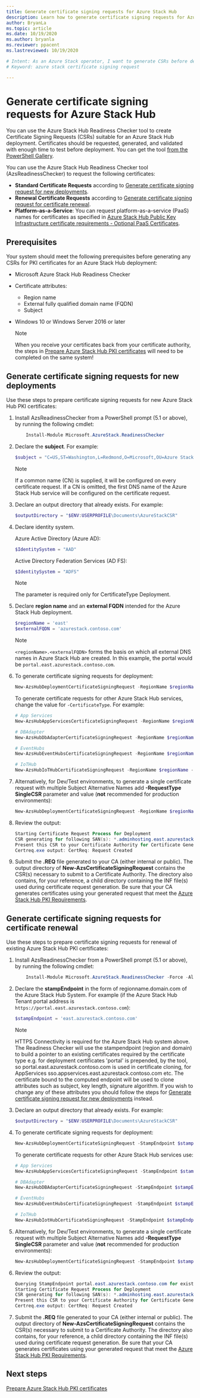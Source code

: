 ```yaml
---
title: Generate certificate signing requests for Azure Stack Hub 
description: Learn how to generate certificate signing requests for Azure Stack Hub PKI certificates in Azure Stack Hub integrated systems.
author: BryanLa
ms.topic: article
ms.date: 10/19/2020
ms.author: bryanla
ms.reviewer: ppacent
ms.lastreviewed: 10/19/2020

# Intent: As an Azure Stack operator, I want to generate CSRs before deploying Azure Stack so my identity system is ready.
# Keyword: azure stack certificate signing request 

---
```



# Generate certificate signing requests for Azure Stack Hub

You can use the Azure Stack Hub Readiness Checker tool to create Certificate Signing Requests (CSRs) suitable for an Azure Stack Hub deployment. Certificates should be requested, generated, and validated with enough time to test before deployment. You can get the tool [from the PowerShell Gallery](https://aka.ms/AzsReadinessChecker).

You can use the Azure Stack Hub Readiness Checker tool (AzsReadinessChecker) to request the following certificates:

- **Standard Certificate Requests** according to [Generate certificate signing request for new deployments](azure-stack-get-pki-certs.md#generate-certificate-signing-requests-for-new-deployments).
- **Renewal Certificate Requests** according to [Generate certificate signing request for certificate renewal](azure-stack-get-pki-certs.md#generate-certificate-signing-requests-for-certificate-renewal).
- **Platform-as-a-Service**: You can request platform-as-a-service (PaaS) names for certificates as specified in [Azure Stack Hub Public Key Infrastructure certificate requirements - Optional PaaS Certificates](azure-stack-pki-certs.md#optional-paas-certificates).

## Prerequisites

Your system should meet the following prerequisites before generating any CSRs for PKI certificates for an Azure Stack Hub deployment:

- Microsoft Azure Stack Hub Readiness Checker
- Certificate attributes:
  - Region name
  - External fully qualified domain name (FQDN)
  - Subject
- Windows 10 or Windows Server 2016 or later

  > [!NOTE]  
  > When you receive your certificates back from your certificate authority, the steps in [Prepare Azure Stack Hub PKI certificates](azure-stack-prepare-pki-certs.md) will need to be completed on the same system!

## Generate certificate signing requests for new deployments

Use these steps to prepare certificate signing requests for new Azure Stack Hub PKI certificates:

1. Install AzsReadinessChecker from a PowerShell prompt (5.1 or above), by running the following cmdlet:

    ```powershell  
        Install-Module Microsoft.AzureStack.ReadinessChecker
    ```

2. Declare the **subject**. For example:

    ```powershell  
    $subject = "C=US,ST=Washington,L=Redmond,O=Microsoft,OU=Azure Stack Hub"
    ```

    > [!NOTE]  
    > If a common name (CN) is supplied, it will be configured on every certificate request. If a CN is omitted, the first DNS name of the Azure Stack Hub service will be configured on the certificate request.

3. Declare an output directory that already exists. For example:

    ```powershell  
    $outputDirectory = "$ENV:USERPROFILE\Documents\AzureStackCSR"
    ```

4. Declare identity system.

    Azure Active Directory (Azure AD):

    ```powershell
    $IdentitySystem = "AAD"
    ```

    Active Directory Federation Services (AD FS):

    ```powershell
    $IdentitySystem = "ADFS"
    ```
    > [!NOTE]  
    > The parameter is required only for CertificateType Deployment.

5. Declare **region name** and an **external FQDN** intended for the Azure Stack Hub deployment.

    ```powershell
    $regionName = 'east'
    $externalFQDN = 'azurestack.contoso.com'
    ```

    > [!NOTE]  
    > `<regionName>.<externalFQDN>` forms the basis on which all external DNS names in Azure Stack Hub are created. In this example, the portal would be `portal.east.azurestack.contoso.com`.  

6. To generate certificate signing requests for deployment:

    ```powershell  
    New-AzsHubDeploymentCertificateSigningRequest -RegionName $regionName -FQDN $externalFQDN -subject $subject -OutputRequestPath $OutputDirectory -IdentitySystem $IdentitySystem
    ```

    To generate certificate requests for other Azure Stack Hub services, change the value for `-CertificateType`. For example:

    ```powershell  
    # App Services
    New-AzsHubAppServicesCertificateSigningRequest -RegionName $regionName -FQDN $externalFQDN -subject $subject -OutputRequestPath $OutputDirectory

    # DBAdapter
    New-AzsHubDbAdapterCertificateSigningRequest -RegionName $regionName -FQDN $externalFQDN -subject $subject -OutputRequestPath $OutputDirectory

    # EventHubs
    New-AzsHubEventHubsCertificateSigningRequest -RegionName $regionName -FQDN $externalFQDN -subject $subject -OutputRequestPath $OutputDirectory

    # IoTHub
    New-AzsHubIoTHubCertificateSigningRequest -RegionName $regionName -FQDN $externalFQDN -subject $subject -OutputRequestPath $OutputDirectory
    ```

7. Alternatively, for Dev/Test environments, to generate a single certificate request with multiple Subject Alternative Names add **-RequestType SingleCSR** parameter and value (**not** recommended for production environments):

    ```powershell  
    New-AzsHubDeploymentCertificateSigningRequest -RegionName $regionName -FQDN $externalFQDN -RequestType SingleCSR -subject $subject -OutputRequestPath $OutputDirectory -IdentitySystem $IdentitySystem
    ```

8.  Review the output:

    ```powershell  
    Starting Certificate Request Process for Deployment
    CSR generating for following SAN(s): *.adminhosting.east.azurestack.contoso.com,*.adminvault.east.azurestack.contoso.com,*.blob.east.azurestack.contoso.com,*.hosting.east.azurestack.contoso.com,*.queue.east.azurestack.contoso.com,*.table.east.azurestack.contoso.com,*.vault.east.azurestack.contoso.com,adminmanagement.east.azurestack.contoso.com,adminportal.east.azurestack.contoso.com,management.east.azurestack.contoso.com,portal.east.azurestack.contoso.com
    Present this CSR to your Certificate Authority for Certificate Generation: C:\Users\[*redacted*]\Documents\AzureStackCSR\Deployment_east_azurestack_contoso_com_SingleCSR_CertRequest_20200710165538.req
    Certreq.exe output: CertReq: Request Created
    ```

9.  Submit the **.REQ** file generated to your CA (either internal or public). The output directory of **New-AzsCertificateSigningRequest** contains the CSR(s) necessary to submit to a Certificate Authority. The directory also contains, for your reference, a child directory containing the INF file(s) used during certificate request generation. Be sure that your CA generates certificates using your generated request that meet the [Azure Stack Hub PKI Requirements](azure-stack-pki-certs.md).

## Generate certificate signing requests for certificate renewal

Use these steps to prepare certificate signing requests for renewal of existing Azure Stack Hub PKI certificates:

1. Install AzsReadinessChecker from a PowerShell prompt (5.1 or above), by running the following cmdlet:

    ```powershell  
        Install-Module Microsoft.AzureStack.ReadinessChecker -Force -AllowPrerelease
    ```

2. Declare the **stampEndpoint** in the form of regionname.domain.com of the Azure Stack Hub System. For example (if the Azure Stack Hub Tenant portal address is <code> https://</code><code>portal.east.azurestack.contoso.com</code>):

    ```powershell  
    $stampEndpoint = 'east.azurestack.contoso.com'
    ```

    > [!NOTE]  
    > HTTPS Connectivity is required for the Azure Stack Hub system above.
    > The Readiness Checker will use the stampendpoint (region and domain) to build a pointer to an existing certificates required by the certificate type e.g. for deployment certificates 'portal' is prepended, by the tool, so portal.east.azurestack.contoso.com is used in certificate cloning, for AppServices sso.appservices.east.azurestack.contoso.com etc.
    > The certificate bound to the computed endpoint will be used to clone attributes such as subject, key length, signature algorithm.  If you wish to change any of these attributes you should follow the steps for [Generate certificate signing request for new deployments](azure-stack-get-pki-certs.md#generate-certificate-signing-requests-for-new-deployments) instead.

3. Declare an output directory that already exists. For example:

    ```powershell  
    $outputDirectory = "$ENV:USERPROFILE\Documents\AzureStackCSR"
    ```

4. To generate certificate signing requests for deployment:

    ```powershell  
    New-AzsHubDeploymentCertificateSigningRequest -StampEndpoint $stampEndpoint -OutputRequestPath $OutputDirectory
    ```

    To generate certificate requests for other Azure Stack Hub services use:

    ```powershell  
    # App Services
    New-AzsHubAppServicesCertificateSigningRequest -StampEndpoint $stampEndpoint -OutputRequestPath $OutputDirectory

    # DBAdapter
    New-AzsHubDBAdapterCertificateSigningRequest -StampEndpoint $stampEndpoint -OutputRequestPath $OutputDirectory

    # EventHubs
    New-AzsHubEventHubsCertificateSigningRequest -StampEndpoint $stampEndpoint -OutputRequestPath $OutputDirectory

    # IoTHub
    New-AzsHubIotHubCertificateSigningRequest -StampEndpoint $stampEndpoint -OutputRequestPath $OutputDirectory
    ```

5. Alternatively, for Dev/Test environments, to generate a single certificate request with multiple Subject Alternative Names add **-RequestType SingleCSR** parameter and value (**not** recommended for production environments):

    ```powershell  
    New-AzsHubDeploymentCertificateSigningRequest -StampEndpoint $stampendpoint -OutputRequestPath $OutputDirectory -RequestType SingleCSR
    ```

6.  Review the output:

    ```powershell  
    Querying StampEndpoint portal.east.azurestack.contoso.com for existing certificate
    Starting Certificate Request Process for Deployment
    CSR generating for following SAN(s): *.adminhosting.east.azurestack.contoso.com,*.adminvault.east.azurestack.contoso.com,*.blob.east.azurestack.contoso.com,*.hosting.east.azurestack.contoso.com,*.queue.east.azurestack.contoso.com,*.table.east.azurestack.contoso.com,*.vault.east.azurestack.contoso.com,adminmanagement.east.azurestack.contoso.com,adminportal.east.azurestack.contoso.com,management.east.azurestack.contoso.com,portal.east.azurestack.contoso.com
    Present this CSR to your Certificate Authority for Certificate Generation: C:\Users\[*redacted*]\Documents\AzureStackCSR\Deployment_east_azurestack_contoso_com_SingleCSR_CertRequest_20200710122723.req
    Certreq.exe output: CertReq: Request Created
    ```

7.  Submit the **.REQ** file generated to your CA (either internal or public). The output directory of **New-AzsCertificateSigningRequest** contains the CSR(s) necessary to submit to a Certificate Authority. The directory also contains, for your reference, a child directory containing the INF file(s) used during certificate request generation. Be sure that your CA generates certificates using your generated request that meet the [Azure Stack Hub PKI Requirements](azure-stack-pki-certs.md).

## Next steps

[Prepare Azure Stack Hub PKI certificates](azure-stack-prepare-pki-certs.md)
